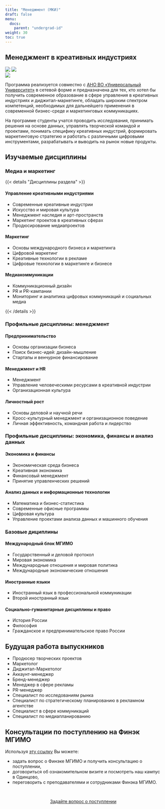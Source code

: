 ```yaml
---
title: "Менеджмент (МКИ)"
draft: false
menu:
  docs:
    parent: "undergrad-id"
weight: 30
toc: true
---
```


## Менеджмент в креативных индустриях

![](https://img.shields.io/badge/Баклавриат-Менеджмент-blue) ![](https://img.shields.io/badge/%D0%95%D0%93%D0%AD-%D0%A0%D1%83%D1%81%D1%81%D0%BA%D0%B8%D0%B9_|_%D0%9C%D0%B0%D1%82%D0%B5%D0%BC%D0%B0%D1%82%D0%B8%D0%BA%D0%B0_|_%D0%98%D0%BD%D0%BE%D1%81%D1%82%D1%80%D0%B0%D0%BD%D0%BD%D1%8B%D0%B9%20%D1%8F%D0%B7%D1%8B%D0%BA-blue)  
![](https://img.shields.io/badge/Всего_мест-25-blue)

Программа реализуется совместно с [АНО ВО «Универсальный Университет»][uu] в сетевой форме и предназначена для тех, кто хотел бы получить современное образование в сфере управления в креативных индустриях и диджитал-маркетинге, обладать широким спектром компетенций, необходимых для дальнейшего применения в современной бизнес-среде и маркетинговых коммуникациях.

[uu]: https://u.university

На программе студенты учатся проводить исследования, принимать решения на основе данных, управлять творческой командой и проектами, понимать специфику креативных индустрий, формировать маркетинговую стратегию и работать с различными цифровыми инструментами, разрабатывать и выводить на рынок новые продукты.

## Изучаемые дисциплины

### Медиа и маркетинг

{{< details "Дисциплины раздела" >}}

#### Управление креативными индустриями

- Современные креативные индустрии
- Искусство и мировая культура
- Менеджмент наследия и арт-пространств
- Маркетинг проектов в креативных сферах
- Продюсирование медиапроектов

#### Маркетинг

- Основы международного бизнеса и маркетинга
- Цифровой маркетинг
- Креативные технологии в рекламе
- Цифровые технологии в маркетинге и бизнесе

#### Медиакоммуникации

- Коммуникационный дизайн
- PR и PR-кампании
- Мониторинг и аналитика цифровых коммуникаций и социальных медиа

{{< /details >}}


### Профильные дисциплины: менеджмент

#### Предпринимательство

- Основы организации бизнеса
- Поиск бизнес-идей: дизайн-мышление
- Стартапы и венчурное финансирование

#### Менеджмент и HR

- Менеджмент
- Управление человеческими ресурсами в креативной индустрии
- Организационная культура

#### Личностный рост

- Основы деловой и научной речи
- Кросс-культурный менеджмент и организационное поведение
- Личная эффективность, командная работа и лидерство

### Профильные дисциплины: экономика, финансы и анализ данных

#### Экономика и финансы

- Экономическая среда бизнеса
- Креативная экономика
- Финансовый менеджмент
- Принятие управленческих решений

#### Анализ данных и информационные технологии

- Математика и бизнес-статистика
- Современные офисные программы
- Цифровая культура
- Управление проектами анализа данных и машинного обучения

### Базовые дициплины

#### Международный блок МГИМО

- Государственный и деловой протокол
- Мировая экономика
- Международные отношения и мировая политика
- Международные экономические отношения

#### Иностранные языки

- Иностранный язык в профессиональной коммуникации
- Второй иностранный язык

#### Социально-гуманитарные дисциплины и право

- История России
- Философия
- Гражданское и предпринимательское право России

## Будущая работа выпускников

- Продюсер творческих проектов
- Маркетолог
- Диджитал-Маркетолог
- Аккаунт-менеджер
- Бренд-менеджер
- Менеджер в сфере рекламы
- PR-менеджер
- Специалист по исследованиям рынка
- Специалист по стратегическому планированию в рекламном агентстве
- Специалист в сфере коммуникаций
- Специалист по медиапланированию

## Консультации по поступлению на Финэк МГИМО

Используя [эту ссылку](https://forms.gle/tRBb3VAGNyV53uAv5) Вы можете:

- задать вопрос о Финэке МГИМО и получить консультацию о поступлении,
- договориться об ознакомительном визите и посмотреть наш кампус в Одинцово,
- переговорить с преподавателями и сотрудниками Финэка МГИМО.

<br><div align="center">
<a class="btn btn-primary btn-lg px-4 mb-2"  href="https://forms.gle/tRBb3VAGNyV53uAv5" role="button">Задайте вопрос о поступлении</a>

</div>
